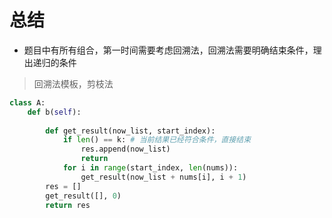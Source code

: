 # 总结

* 题目中有所有组合，第一时间需要考虑回溯法，回溯法需要明确结束条件，理出递归的条件

> 回溯法模板，剪枝法

```python
class A:
    def b(self):
    
        def get_result(now_list, start_index):
            if len() == k: # 当前结果已经符合条件，直接结束
                res.append(now_list) 
                return
            for i in range(start_index, len(nums)):
                get_result(now_list + nums[i], i + 1)
        res = []
        get_result([], 0)
        return res
```